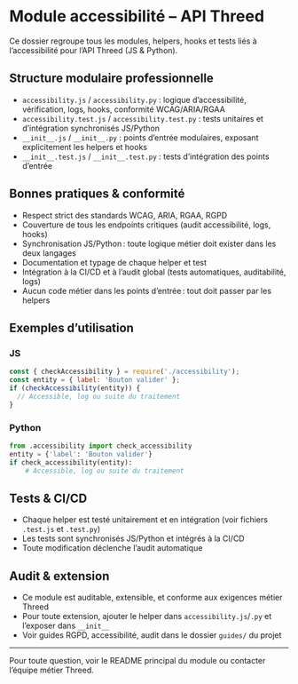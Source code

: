 # Module accessibilité – API Threed

Ce dossier regroupe tous les modules, helpers, hooks et tests liés à l’accessibilité pour l’API Threed (JS & Python).

## Structure modulaire professionnelle
- `accessibility.js` / `accessibility.py` : logique d’accessibilité, vérification, logs, hooks, conformité WCAG/ARIA/RGAA
- `accessibility.test.js` / `accessibility.test.py` : tests unitaires et d’intégration synchronisés JS/Python
- `__init__.js` / `__init__.py` : points d’entrée modulaires, exposant explicitement les helpers et hooks
- `__init__.test.js` / `__init__.test.py` : tests d’intégration des points d’entrée

## Bonnes pratiques & conformité
- Respect strict des standards WCAG, ARIA, RGAA, RGPD
- Couverture de tous les endpoints critiques (audit accessibilité, logs, hooks)
- Synchronisation JS/Python : toute logique métier doit exister dans les deux langages
- Documentation et typage de chaque helper et test
- Intégration à la CI/CD et à l’audit global (tests automatiques, auditabilité, logs)
- Aucun code métier dans les points d’entrée : tout doit passer par les helpers

## Exemples d’utilisation

### JS
```js
const { checkAccessibility } = require('./accessibility');
const entity = { label: 'Bouton valider' };
if (checkAccessibility(entity)) {
  // Accessible, log ou suite du traitement
}
```

### Python
```python
from .accessibility import check_accessibility
entity = {'label': 'Bouton valider'}
if check_accessibility(entity):
    # Accessible, log ou suite du traitement
```

## Tests & CI/CD
- Chaque helper est testé unitairement et en intégration (voir fichiers `.test.js` et `.test.py`)
- Les tests sont synchronisés JS/Python et intégrés à la CI/CD
- Toute modification déclenche l’audit automatique

## Audit & extension
- Ce module est auditable, extensible, et conforme aux exigences métier Threed
- Pour toute extension, ajouter le helper dans `accessibility.js`/`.py` et l’exposer dans `__init__`
- Voir guides RGPD, accessibilité, audit dans le dossier `guides/` du projet

---
Pour toute question, voir le README principal du module ou contacter l’équipe métier Threed.
